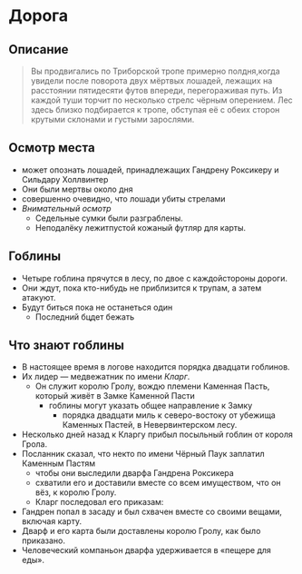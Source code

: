 # Дорога

## Описание
> Вы продвигались по Триборской тропе примерно полдня,когда увидели после поворота двух мёртвых лошадей, лежащих на расстоянии пятидесяти футов впереди, перегораживая путь.
> Из каждой туши торчит по несколько стрелс чёрным оперением.
> Лес здесь близко подбирается к тропе, обступая её с обеих сторон крутыми склонами и густыми зарослями.

## Осмотр места
* может опознать лошадей, принадлежащих Гандрену Роксикеру и Сильдару Холлвинтер
* Они были мертвы около дня
* совершенно очевидно, что лошади убиты стрелами
* *Внимательный осмотр*
  * Седельные сумки были разграблены.
  * Неподалёку лежитпустой кожаный футляр для карты.

## Гоблины
* Четыре гоблина прячутся в лесу, по двое с каждойстороны дороги.
* Они ждут, пока кто-нибудь не приблизится к трупам, а затем атакуют.
* Будут биться пока не останеться один
  * Последний бцдет бежать

## Что знают гоблины
* В настоящее время в логове находится порядка двадцати гоблинов.
* Их лидер — медвежатник по имени *Кларг*.
  * Он служит королю Гролу, вождю племени Каменная Пасть, который живёт в Замке Каменной Пасти
    * гоблины могут указать общее направление к Замку
      * порядка двадцати миль к северо-востоку от убежища Каменных Пастей, в Невервинтерском лесу.
* Несколько дней назад к Кларгу прибыл посыльный гоблин от короля Грола.
* Посланник сказал, что некто по имени Чёрный Паук заплатил Каменным Пастям
  * чтобы они выследили дварфа Гандрена Роксикера
  * схватили его и доставили вместе со всем имуществом, что он вёз, к королю Гролу.
  * Кларг последовал его приказам:
* Гандрен попал в засаду и был схвачен вместе со своими вещами, включая карту.
* Дварф и его карта были доставлены королю Гролу, как было приказано.
* Человеческий компаньон дварфа удерживается в «пещере для еды».